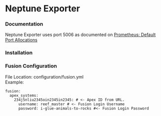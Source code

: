 # Neptune Exporter

### Documentation

Neptune Exporter uses port 5006 as documented on [Prometheus: Default Port Allocations](https://github.com/prometheus/prometheus/wiki/Default-port-allocations)

### Installation

### Fusion Configuration
File Location: configuration/fusion.yml<BR>
Example:
```
fusion:
  apex_systems:
    234j5nliu2345oin2345in2345: # <- Apex ID from URL.
      username: reef_master # <- Fusion Login Username
      password: i-glue-animals-to-rocks #<- Fusion Login Password 
```